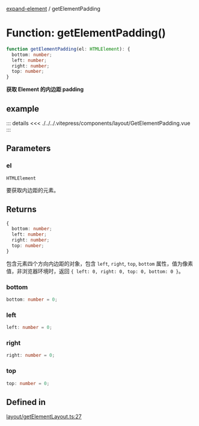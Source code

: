 [expand-element](../globals.md) / getElementPadding

# Function: getElementPadding()

```ts
function getElementPadding(el: HTMLElement): {
  bottom: number;
  left: number;
  right: number;
  top: number;
}
```

**获取 Element 的内边距 padding**

<Badge type="tip" text="version: v0.0.1+" />

<script setup>
  import GetElementPadding from './../../.vitepress/components/layout/GetElementPadding.vue'
</script>

## example

<GetElementPadding></GetElementPadding>

::: details
<<< ./../../.vitepress/components/layout/GetElementPadding.vue
:::

## Parameters

### el

`HTMLElement`

要获取内边距的元素。

## Returns

```ts
{
  bottom: number;
  left: number;
  right: number;
  top: number;
}
```

包含元素四个方向内边距的对象，包含 `left`, `right`, `top`, `bottom` 属性，值为像素值，非浏览器环境时，返回 `{ left: 0, right: 0, top: 0, bottom: 0 }`。

### bottom

```ts
bottom: number = 0;
```

### left

```ts
left: number = 0;
```

### right

```ts
right: number = 0;
```

### top

```ts
top: number = 0;
```

## Defined in

[layout/getElementLayout.ts:27](https://github.com/fxss5201/expand-element/blob/main/lib/layout/getElementLayout.ts#L27)
